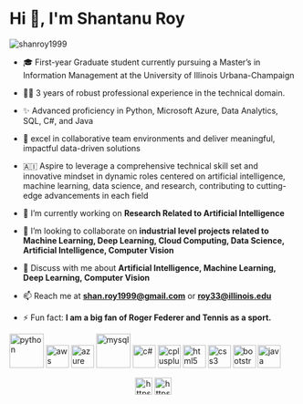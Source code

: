 <h1>Hi 👋, I'm Shantanu Roy</h1>

<p align="left"> <img src="https://komarev.com/ghpvc/?username=shanroy1999" alt="shanroy1999" /> </p>

- 🎓 First-year Graduate student currently pursuing a Master’s in Information Management at the University of Illinois Urbana-Champaign

- 👨‍💻 3 years of robust professional experience in the technical domain.

- ✨ Advanced proficiency in Python, Microsoft Azure, Data Analytics, SQL, C#, and Java

- 🤝 excel in collaborative team environments and deliver meaningful, impactful data-driven solutions

- 🇦🇮 Aspire to leverage a comprehensive technical skill set and innovative mindset in dynamic roles centered on artificial intelligence, machine learning, data science, and research, contributing to cutting-edge advancements in each field

- 🔭 I’m currently working on **Research Related to Artificial Intelligence**

- 👯 I’m looking to collaborate on **industrial level projects related to Machine Learning, Deep Learning, Cloud Computing, Data Science, Artificial Intelligence, Computer Vision**

- 💬 Discuss with me about **Artificial Intelligence, Machine Learning, Deep Learning, Computer Vision**

- 📫 Reach me at **shan.roy1999@gmail.com** or **roy33@illinois.edu**

- ⚡ Fun fact: **I am a big fan of Roger Federer and Tennis as a sport.**

<p align="left"><img src="https://upload.wikimedia.org/wikipedia/commons/thumb/c/c3/Python-logo-notext.svg/182px-Python-logo-notext.svg.png" alt="python" width="60" height="60"/> <img src="https://upload.wikimedia.org/wikipedia/commons/thumb/9/93/Amazon_Web_Services_Logo.svg/225px-Amazon_Web_Services_Logo.svg.png" alt="aws" width="40" height="40"/> <img src="https://upload.wikimedia.org/wikipedia/commons/thumb/f/fa/Microsoft_Azure.svg/180px-Microsoft_Azure.svg.png" alt="azure" width="40" height="40"/> <img src="https://upload.wikimedia.org/wikipedia/en/thumb/d/dd/MySQL_logo.svg/150px-MySQL_logo.svg.png" alt="mysql" width="60" height="60"/> <img src="https://upload.wikimedia.org/wikipedia/commons/thumb/d/d2/C_Sharp_Logo_2023.svg/195px-C_Sharp_Logo_2023.svg.png" alt="c#" width="40" height="40"/> <img src="https://upload.wikimedia.org/wikipedia/commons/thumb/1/18/ISO_C%2B%2B_Logo.svg/180px-ISO_C%2B%2B_Logo.svg.png" alt="cplusplus" width="40" height="40"/> <img src="https://upload.wikimedia.org/wikipedia/commons/thumb/6/61/HTML5_logo_and_wordmark.svg/180px-HTML5_logo_and_wordmark.svg.png" alt="html5" width="40" height="40"/> <img src="https://upload.wikimedia.org/wikipedia/commons/thumb/d/d5/CSS3_logo_and_wordmark.svg/180px-CSS3_logo_and_wordmark.svg.png" alt="css3" width="40" height="40"/> <img src="https://upload.wikimedia.org/wikipedia/commons/thumb/b/b2/Bootstrap_logo.svg/180px-Bootstrap_logo.svg.png" alt="bootstrap" width="40" height="40"/> <img src="https://upload.wikimedia.org/wikipedia/en/thumb/3/30/Java_programming_language_logo.svg/182px-Java_programming_language_logo.svg.png" alt="java" width="40" height="40"/></p>

<p align="center">
<a href="https://www.linkedin.com/in/shanroy99/" target="blank"><img align="center" src="https://cdn.jsdelivr.net/npm/simple-icons@3.0.1/icons/linkedin.svg" alt="https://www.linkedin.com/in/shanroy99/" height="30" width="30" /></a>
<a href="https://www.kaggle.com/codebreaker619" target="blank"><img align="center" src="https://cdn.jsdelivr.net/npm/simple-icons@3.0.1/icons/kaggle.svg" alt="https://www.kaggle.com/codebreaker619" height="30" width="30" /></a>
</p>
